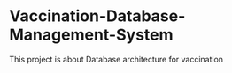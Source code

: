 # Vaccination-Database-Management-System
This project is about Database architecture for vaccination  
